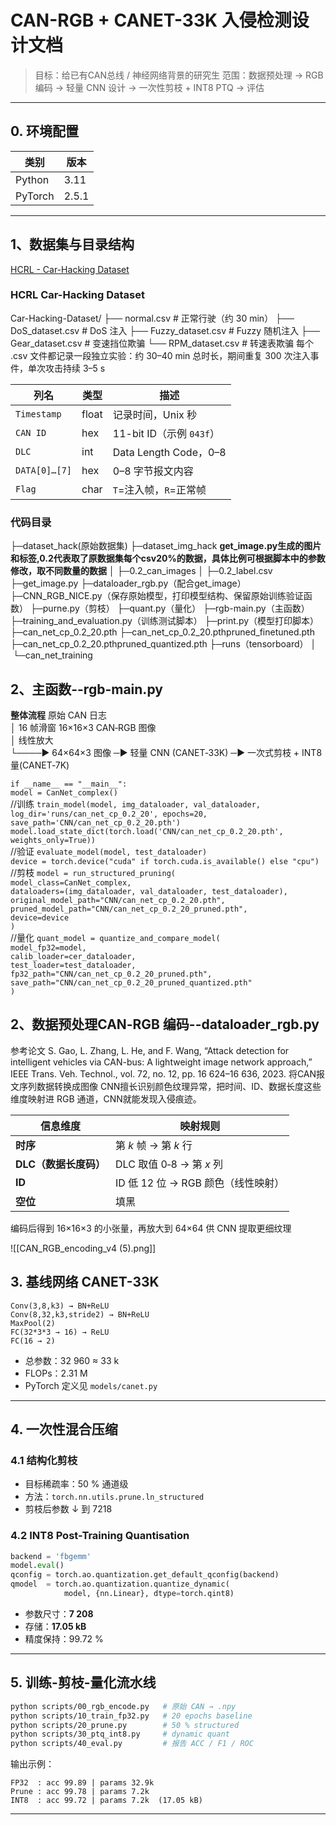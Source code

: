 
# CAN-RGB + CANET-33K 入侵检测设计文档  
> 目标：给已有CAN总线 / 神经网络背景的研究生
> 范围：数据预处理 → RGB 编码 → 轻量 CNN 设计 → 一次性剪枝 + INT8 PTQ → 评估  
> 
---

## 0. 环境配置

| 类别      | 版本                                                                                         |
| ------- | ------------------------------------------------------------------------------------------ |
| Python  | 3.11                                                                                       |
| PyTorch | 2.5.1                                                                                      |

---

## 1、数据集与目录结构
[HCRL - Car-Hacking Dataset](https://ocslab.hksecurity.net/Datasets/car-hacking-dataset)
### HCRL Car-Hacking Dataset 
Car-Hacking-Dataset/
├── normal.csv                  # 正常行驶（约 30 min）
├── DoS_dataset.csv             # DoS 注入
├── Fuzzy_dataset.csv           # Fuzzy 随机注入
├── Gear_dataset.csv            # 变速挡位欺骗
└── RPM_dataset.csv             # 转速表欺骗
每个 .csv 文件都记录一段独立实验：约 30–40 min 总时长，期间重复 300 次注入事件，单次攻击持续 3–5 s

| 列名            | 类型    | 描述                   |
| ------------- | ----- | -------------------- |
| `Timestamp`   | float | 记录时间，Unix 秒          |
| `CAN ID`      | hex   | 11-bit ID（示例 `043f`） |
| `DLC`         | int   | Data Length Code，0–8 |
| `DATA[0]…[7]` | hex   | 0–8 字节报文内容           |
| `Flag`        | char  | `T`=注入帧，`R`=正常帧      |

### 代码目录
├─dataset_hack(原始数据集)
├─dataset_img_hack
**get_image.py生成的图片和标签,0.2代表取了原数据集每个csv20%的数据，具体比例可根据脚本中的参数修改，取不同数量的数据**
│  ├─0.2_can_images
│  ├─0.2_label.csv
├─get_image.py
├─dataloader_rgb.py（配合get_image）
├─CNN_RGB_NICE.py（保存原始模型，打印模型结构、保留原始训练验证函数）
├─purne.py（剪枝）
├─quant.py（量化）
├─rgb-main.py（主函数）
├─training_and_evaluation.py（训练测试脚本）
├─print.py（模型打印脚本）
├─can_net_cp_0.2_20.pth
├─can_net_cp_0.2_20.pthpruned_finetuned.pth
├─can_net_cp_0.2_20.pthpruned_quantized.pth
├─runs（tensorboard）
│  └─can_net_training
## 2、主函数--rgb-main.py
**整体流程**
原始 CAN 日志                                            
        │ 16 帧滑窗
16×16×3 CAN‑RGB 图像               
        │ 线性放大                            
        └────► 64×64×3 图像 ─► 轻量 CNN (CANET‑33K) ─► 一次式剪枝 + INT8 量(CANET‑7K) 

`if __name__ == "__main__":`  
    `model = CanNet_complex()`  
	//训练
    `train_model(model, img_dataloader, val_dataloader, log_dir='runs/can_net_cp_0.2_20', epochs=20, save_path='CNN/can_net_cp_0.2_20.pth')`  
    `model.load_state_dict(torch.load('CNN/can_net_cp_0.2_20.pth', weights_only=True))`  
    //验证
    `evaluate_model(model, test_dataloader)`  
    `device = torch.device("cuda" if torch.cuda.is_available() else "cpu")`  
	  //剪枝
    `model = run_structured_pruning(`  
        `model_class=CanNet_complex,`  
        `dataloaders=(img_dataloader, val_dataloader, test_dataloader),`  
        `original_model_path="CNN/can_net_cp_0.2_20.pth",`  
        `pruned_model_path="CNN/can_net_cp_0.2_20_pruned.pth",`  
        `device=device`  
    `)`  
	  //量化
    `quant_model = quantize_and_compare_model(`  
        `model_fp32=model,`  
        `calib_loader=cer_dataloader,`  
        `test_loader=test_dataloader,`  
        `fp32_path="CNN/can_net_cp_0.2_20_pruned.pth",`  
        `save_path="CNN/can_net_cp_0.2_20_pruned_quantized.pth"`  
    `)`
## 2、数据预处理CAN‑RGB 编码--dataloader_rgb.py
参考论文
S. Gao, L. Zhang, L. He, and F. Wang, “Attack detection for intelligent vehicles via CAN-bus: A lightweight image network approach,” IEEE Trans. Veh. Technol., vol. 72, no. 12, pp. 16 624–16 636, 2023.
将CAN报文序列数据转换成图像
CNN擅长识别颜色纹理异常，把时间、ID、数据长度这些维度映射进 RGB 通道，CNN就能发现入侵痕迹。

| 信息维度           | 映射规则                     |
| -------------- | ------------------------ |
| **时序**         | 第 _k_ 帧 → 第 _k_ 行        |
| **DLC（数据长度码）** | DLC 取值 0‑8 → 第 _x_ 列     |
| **ID**         | ID 低 12 位 → RGB 颜色（线性映射） |
| **空位**         | 填黑                       |

编码后得到 16×16×3 的小张量，再放大到 64×64 供 CNN 提取更细纹理

![[CAN_RGB_encoding_v4 (5).png]]

## 3. 基线网络 CANET-33K

```
Conv(3,8,k3) → BN+ReLU
Conv(8,32,k3,stride2) → BN+ReLU
MaxPool(2)
FC(32*3*3 → 16) → ReLU
FC(16 → 2)
```

- 总参数：32 960 ≈ 33 k
- FLOPs：2.31 M
- PyTorch 定义见 `models/canet.py`
    

---

## 4. 一次性混合压缩

### 4.1 结构化剪枝

- 目标稀疏率：50 % 通道级
- 方法：`torch.nn.utils.prune.ln_structured`
- 剪枝后参数 ↓ 到 7218

### 4.2 INT8 Post-Training Quantisation

```python
backend = 'fbgemm'
model.eval()
qconfig = torch.ao.quantization.get_default_qconfig(backend)
qmodel  = torch.ao.quantization.quantize_dynamic(
            model, {nn.Linear}, dtype=torch.qint8)
```

- 参数尺寸：**7 208**
- 存储：**17.05 kB**
- 精度保持：99.72 %

---

## 5. 训练-剪枝-量化流水线

```bash
python scripts/00_rgb_encode.py   # 原始 CAN → .npy
python scripts/10_train_fp32.py   # 20 epochs baseline
python scripts/20_prune.py        # 50 % structured
python scripts/30_ptq_int8.py     # dynamic quant
python scripts/40_eval.py         # 报告 ACC / F1 / ROC
```

输出示例：

```
FP32  : acc 99.89 | params 32.9k
Prune : acc 99.78 | params 7.2k
INT8  : acc 99.72 | params 7.2k  (17.05 kB)
```

    

---